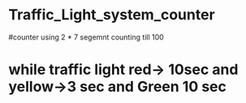 # Traffic_Light_system_counter
#counter using  2 * 7 segemnt counting till 100 
# while traffic light red-> 10sec and yellow->3 sec and Green 10 sec
